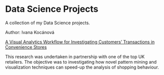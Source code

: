 # Data Science Projects
 
A collection of my Data Science projects.

Author: Ivana Kocánová


[A Visual Analytics Workflow for Investigating Customers’ Transactions in
Convenience Stores](https://github.com/IvanaKocanova/Data_Science_Projects/blob/master/Vizual_workflow_analysis_.pdf)

This research was undertaken in partnership with one of the top UK retailers. The objective was to investigating how novel pattern mining and visualization techniques can speed-up the analysis of shopping behaviour.
